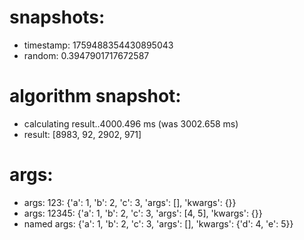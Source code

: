 # snapshots:

 * timestamp: 1759488354430895043
 * random: 0.3947901717672587

# algorithm snapshot:

 * calculating result..4000.496 ms (was 3002.658 ms)
 * result: [8983, 92, 2902, 971]

# args:

 * args: 123: {'a': 1, 'b': 2, 'c': 3, 'args': [], 'kwargs': {}}
 * args: 12345: {'a': 1, 'b': 2, 'c': 3, 'args': [4, 5], 'kwargs': {}}
 * named args: {'a': 1, 'b': 2, 'c': 3, 'args': [], 'kwargs': {'d': 4, 'e': 5}}
